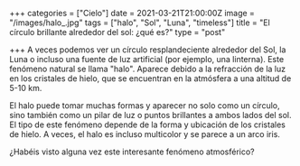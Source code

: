 +++
categories = ["Cielo"]
date = 2021-03-21T21:00:00Z
image = "/images/halo_.jpg"
tags = ["halo", "Sol", "Luna", "timeless"]
title = "El círculo brillante alrededor del sol: ¿qué es?"
type = "post"

+++
A veces podemos ver un círculo resplandeciente alrededor del Sol, la Luna o incluso una fuente de luz artificial (por ejemplo, una linterna). Este fenómeno natural se llama "halo". Aparece debido a la refracción de la luz en los cristales de hielo, que se encuentran en la atmósfera a una altitud de 5-10 km.  
  
El halo puede tomar muchas formas y aparecer no solo como un círculo, sino también como un pilar de luz o puntos brillantes a ambos lados del sol. El tipo de este fenómeno depende de la forma y ubicación de los cristales de hielo. A veces, el halo es incluso multicolor y se parece a un arco iris.  
  
¿Habéis visto alguna vez este interesante fenómeno atmosférico?